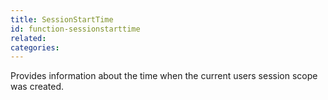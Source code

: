 ```yaml
---
title: SessionStartTime
id: function-sessionstarttime
related:
categories:
---
```


Provides information about the time when the current users session scope was created.
